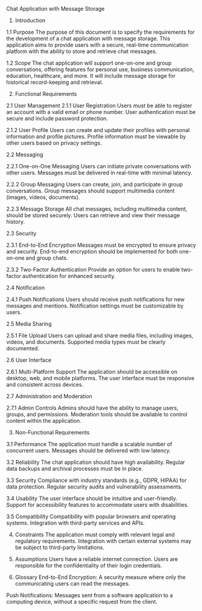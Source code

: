  Chat Application with Message Storage
1. Introduction

1.1 Purpose
The purpose of this document is to specify the requirements for the development of a chat application with message storage. This application aims to provide users with a secure, real-time communication platform with the ability to store and retrieve chat messages.

1.2 Scope
The chat application will support one-on-one and group conversations, offering features for personal use, business communication, education, healthcare, and more. It will include message storage for historical record-keeping and retrieval.


2. Functional Requirements

2.1 User Management
2.1.1 User Registration
Users must be able to register an account with a valid email or phone number.
User authentication must be secure and include password protection.

2.1.2 User Profile
Users can create and update their profiles with personal information and profile pictures.
Profile information must be viewable by other users based on privacy settings.

2.2 Messaging

2.2.1 One-on-One Messaging
Users can initiate private conversations with other users.
Messages must be delivered in real-time with minimal latency.

2.2.2 Group Messaging
Users can create, join, and participate in group conversations.
Group messages should support multimedia content (images, videos, documents).

2.2.3 Message Storage
All chat messages, including multimedia content, should be stored securely.
Users can retrieve and view their message history.

2.3 Security

2.3.1 End-to-End Encryption
Messages must be encrypted to ensure privacy and security.
End-to-end encryption should be implemented for both one-on-one and group chats.

2.3.2 Two-Factor Authentication
Provide an option for users to enable two-factor authentication for enhanced security.

2.4 Notification

2.4.1 Push Notifications
Users should receive push notifications for new messages and mentions.
Notification settings must be customizable by users.

2.5 Media Sharing

2.5.1 File Upload
Users can upload and share media files, including images, videos, and documents.
Supported media types must be clearly documented.

2.6 User Interface

2.6.1 Multi-Platform Support
The application should be accessible on desktop, web, and mobile platforms.
The user interface must be responsive and consistent across devices.

2.7 Administration and Moderation

2.7.1 Admin Controls
Admins should have the ability to manage users, groups, and permissions.
Moderation tools should be available to control content within the application.


3. Non-Functional Requirements

3.1 Performance
The application must handle a scalable number of concurrent users.
Messages should be delivered with low latency.

3.2 Reliability
The chat application should have high availability.
Regular data backups and archival processes must be in place.

3.3 Security
Compliance with industry standards (e.g., GDPR, HIPAA) for data protection.
Regular security audits and vulnerability assessments.

3.4 Usability
The user interface should be intuitive and user-friendly.
Support for accessibility features to accommodate users with disabilities.

3.5 Compatibility
Compatibility with popular browsers and operating systems.
Integration with third-party services and APIs.

4. Constraints
The application must comply with relevant legal and regulatory requirements.
Integration with certain external systems may be subject to third-party limitations.

6. Assumptions
Users have a reliable internet connection.
Users are responsible for the confidentiality of their login credentials.

8. Glossary
End-to-End Encryption: A security measure where only the communicating users can read the messages.

Push Notifications: Messages sent from a software application to a computing device, without a specific request from the client.
